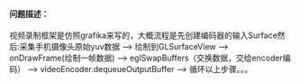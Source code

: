 #### 问题描述：   

视频录制框架是仿照grafika来写的，大概流程是先创建编码器的输入Surface然后:采集手机摄像头原始yuv数据 —> 绘制到GLSurfaceView —> onDrawFrame(绘制一帧数据) —> eglSwapBuffers（交换数据，交给encoder编码） —> videoEncoder.dequeueOutputBuffer —> 循环以上步骤。。。